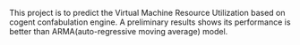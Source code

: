 This project is to predict the Virtual Machine Resource Utilization based on cogent confabulation engine. A preliminary results shows its performance is better than ARMA(auto-regressive moving average) model.

